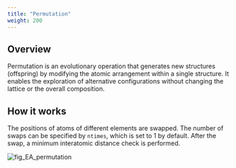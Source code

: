 ```yaml
---
title: "Permutation"
weight: 200
---
```


## Overview
Permutation is an evolutionary operation that generates new structures (offspring) by modifying the atomic arrangement within a single structure.
It enables the exploration of alternative configurations without changing the lattice or the overall composition.

## How it works
The positions of atoms of different elements are swapped.
The number of swaps can be specified by `ntimes`, which is set to 1 by default.
After the swap, a minimum interatomic distance check is performed.

![fig_EA_permutation](/images/EA/EA_permutation.svg?width=20vw)
